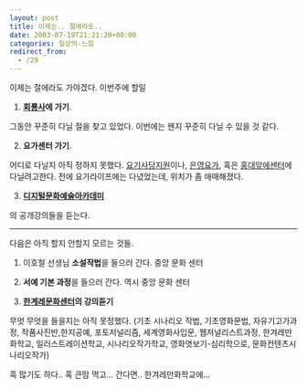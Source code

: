 ```yaml
---
layout: post
title: 이제는.. 절에라도..
date: 2003-07-19T21:21:20+00:00
categories: 일상의-느낌
redirect_from:
  - /29
---
```


이제는 절에라도 가야겠다. 이번주에 할일

1. <a href="http://www.hoeryongsa.net/"><b>회룡사</a>에 가기</b>.

그동안 꾸준히 다닐 절을 찾고 있었다. 이번에는 왠지 꾸준히 다닐 수 있을 것 같다.

2. <b>요가센터 가기</b>.

어디로 다닐지 아직 정하지 못했다. <a href="http://www.zenyoga.co.kr/">요기사당지원</a>이나, <a href="http://www.yogawa.com/">은영요가</a>, 혹은 <a href="http://www.yogahi.com/">홍대앞에센터</a>에 다닐려고한다. 전에 요가라이프에는 다녔었는데, 위치가 좀 애매해졌다.

3. <A href=http://www.artnstudy.com/><b>디지털문화예술아카데미</A></b>

의 공개강의들을 듣는다.

<HR>

다음은 아직 할지 안할지 모르는 것들.

1. 이호철 선생님 <b>소설작법</b>을 들으러 간다. 중앙 문화 센터

2. <b>서예 기본 과정</b>을 들으러 간다. 역시 중앙 문화 센터

3. <a href="http://www.hanter21.co.kr/"><b>한계레문화센터</a>의 강의듣기</b>

무엇 무엇을 들을지는 아직 못정했다. (기초 시나리오 작법, 기초영화문법, 자유기고가과정, 작품사진반,한지공예, 포토저널리즘, 세계영화사입문, 웹저널리스트과정, 한겨레만화학교, 일러스트레이션학교, 시나리오작가학교, 영화엿보기-심리학으로, 문화컨텐츠시나리오작가)

흑 많기도 하다.. 혹 큰맘 먹고... 간다면.. 한겨레만화학교에...


